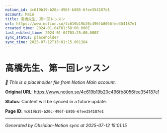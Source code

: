 ```yaml
---
notion_id: 4c619b19-b20c-496f-b805-6fee354187e1
account: Main
title: 高橋先生、第一回レッスン
url: https://www.notion.so/4c619b19b20c496fb8056fee354187e1
created_time: 2024-01-04T01:58:00.000Z
last_edited_time: 2024-01-04T03:25:00.000Z
sync_status: placeholder
sync_time: 2025-07-12T15:01:15.061384
---
```


# 高橋先生、第一回レッスン

*🔄 This is a placeholder file from Notion Main account.*

**Original URL**: https://www.notion.so/4c619b19b20c496fb8056fee354187e1

**Status**: Content will be synced in a future update.

**Page ID**: `4c619b19-b20c-496f-b805-6fee354187e1`

---

*Generated by Obsidian-Notion sync at 2025-07-12 15:01:15*
